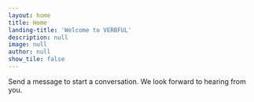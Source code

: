 ```yaml
---
layout: home
title: Home
landing-title: 'Welcome to VERBFUL'
description: null
image: null
author: null
show_tile: false
---
```


Send a message to start a conversation. We look forward to hearing from you.